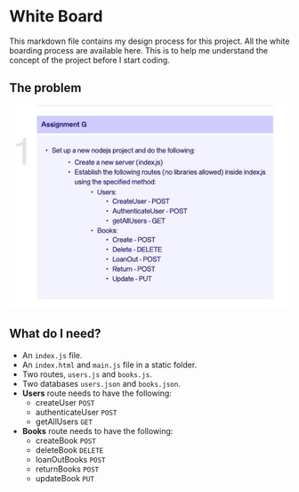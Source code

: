 # White Board

This markdown file contains my design process for this project. All the white boarding process are available here. This is to help me understand the concept of the project before I start coding.

## The problem

![Question Screenshot](./images/question-screenshot.jpg)

## What do I need?

- An ```index.js``` file.
- An ```index.html``` and ```main.js``` file in a static folder.
- Two routes, ```users.js``` and ```books.js```.
- Two databases ```users.json``` and ```books.json```.
- **Users** route needs to have the following:
  - createUser ```POST```
  - authenticateUser ```POST```
  - getAllUsers ```GET```
- **Books** route needs to have the following:
  - createBook ```POST```
  - deleteBook ```DELETE```
  - loanOutBooks ```POST```
  - returnBooks ```POST```
  - updateBook ```PUT```

